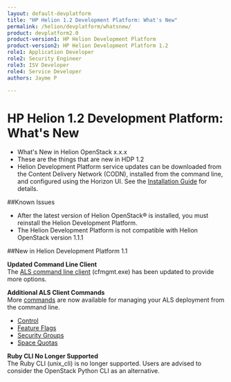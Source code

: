```yaml
---
layout: default-devplatform
title: "HP Helion 1.2 Development Platform: What's New"
permalink: /helion/devplatform/whatsnew/
product: devplatform2.0
product-version1: HP Helion Development Platform
product-version2: HP Helion Development Platform 1.2
role1: Application Developer 
role2: Security Engineer
role3: ISV Developer
role4: Service Developer
authors: Jayme P

---
```

<!--UNDER REVISION-->
# HP Helion 1.2 Development Platform: What's New

* What's New in Helion OpenStack x.x.x
* These are the things that are new in HDP 1.2
* Helion Development Platform service updates can be downloaded from the Content Delivery Network (CODN),  installed from the command line, and configured using the Horizon UI. See the [Installation Guide](/helion/devplatform/install/) for details.

##Known Issues

* After the latest version of Helion OpenStack&#174; is installed, you must reinstall the Helion Development Platform.
* The Helion Development Platform is not compatible with Helion OpenStack version 1.1.1 

##New in Helion Development Platform 1.1

**Updated Command Line Client** <br />
The [ALS command line client](/helion/devplatform/als/client/reference/) (cfmgmt.exe) has been updated to provide more options.

**Additional ALS Client Commands**<br />
More [commands](/helion/devplatform/als/user/reference/client-ref/) are now available for managing your ALS deployment from the command line.

- [Control](/helion/devplatform/als/user/reference/client-ref/control/)
- [Feature Flags](/helion/devplatform/als/user/reference/client-ref/flags/)
- [Security Groups](/helion/devplatform/als/user/reference/client-ref/securitygroups/)
- [Space Quotas](/helion/devplatform/als/user/reference/client-ref/spacequotas/) 

**Ruby CLI No Longer Supported** <br />The Ruby CLI (unix_cli) is no longer supported. Users are advised to consider the OpenStack Python CLI as an alternative.
